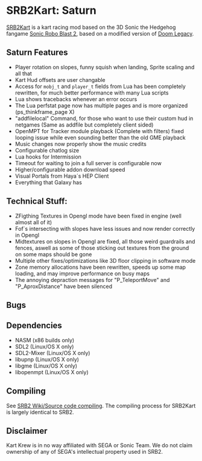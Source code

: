 # SRB2Kart: Saturn

[SRB2Kart](https://srb2.org/mods/) is a kart racing mod based on the 3D Sonic the Hedgehog fangame [Sonic Robo Blast 2](https://srb2.org/), based on a modified version of [Doom Legacy](http://doomlegacy.sourceforge.net/).

## Saturn Features
- Player rotation on slopes, funny squish when landing, Sprite scaling and all that 
- Kart Hud offsets are user changable
- Access for `mobj_t` and `player_t` fields from Lua has been completely rewritten, for much better performance with many Lua scripts
- Lua shows tracebacks whenever an error occurs
- The Lua perfstat page now has multiple pages and is more organized (ps_thinkframe_page X)
- "addfilelocal" Command, for those who want to use their custom hud in netgames (Same as addfile but completely client sided)
- OpenMPT for Tracker module playback (Complete with filters) fixed looping issue while even sounding better than the old GME playback
- Music changes now properly show the music credits
- Configurable chatlog size
- Lua hooks for Intermission
- Timeout for waiting to join a full server is configurable now
- Higher/configurable addon download speed
- Visual Portals from Haya´s HEP Client
- Everything that Galaxy has

## Technical Stuff:

- ZFigthing Textures in Opengl mode have been fixed in engine (well almost all of it)
- Fof´s intersecting with slopes have less issues and now render correctly in Opengl
- Midtextures on slopes in Opengl are fixed, all those weird guardrails and fences, aswell as some of those sticking out textures from the ground on some maps should be gone
- Multiple other fixes/optimizations like 3D floor clipping in software mode
- Zone memory allocations have been rewritten, speeds up some map loading, and may improve performance on busy maps
- The annoying depraction messages for "P_TeleportMove" and "P_AproxDistance" have been silenced

## Bugs

## Dependencies
- NASM (x86 builds only)
- SDL2 (Linux/OS X only)
- SDL2-Mixer (Linux/OS X only)
- libupnp (Linux/OS X only)
- libgme (Linux/OS X only)
- libopenmpt (Linux/OS X only)

## Compiling

See [SRB2 Wiki/Source code compiling](http://wiki.srb2.org/wiki/Source_code_compiling). The compiling process for SRB2Kart is largely identical to SRB2.

## Disclaimer
Kart Krew is in no way affiliated with SEGA or Sonic Team. We do not claim ownership of any of SEGA's intellectual property used in SRB2.
